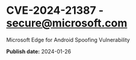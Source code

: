# CVE-2024-21387 - secure@microsoft.com

Microsoft Edge for Android Spoofing Vulnerability

**Publish date:** 2024-01-26
